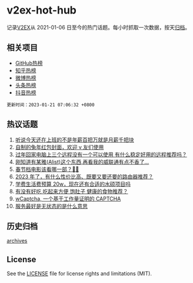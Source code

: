 # v2ex-hot-hub

 记录[V2EX](https://www.v2ex.com/)从 2021-01-06 日至今的热门话题。每小时抓取一次数据，按天[归档](archives)。
 
 ## 相关项目

- [GitHub热榜](https://github.com/snaildev/github-hot-hub)
- [知乎热榜](https://github.com/snaildev/zhihu-hot-hub)
- [微博热榜](https://github.com/snaildev/weibo-hot-hub)
- [头条热榜](https://github.com/snaildev/toutiao-hot-hub)
- [抖音热榜](https://github.com/snaildev/douyin-hot-hub)


 `更新时间：2023-01-21 07:06:32 +0800`

## 热议话题

1. [听说今天还在上班的不是年薪百把万就是月薪千把块](https://www.v2ex.com/t/909990)
1. [自制的兔年红包封面，欢迎 v 友们使用](https://www.v2ex.com/t/910007)
1. [过年回家电脑上三个远程没有一个可以使用 有什么稳定好用的远程推荐吗？](https://www.v2ex.com/t/910028)
1. [刚知道有某雅(Alist)这个东西,再看我的威联通有点不香了...](https://www.v2ex.com/t/909991)
1. [春节档电影该看哪一部？🤔️🤔️](https://www.v2ex.com/t/910035)
1. [2023 年了，有什么性价比高、既要又要还要的路由器推荐？](https://www.v2ex.com/t/909995)
1. [学费生活费预算 20w，现在还有合适的水硕项目吗](https://www.v2ex.com/t/910025)
1. [有没有好吃 吃起来方便 饱肚子 健康的食物推荐？](https://www.v2ex.com/t/910081)
1. [wCaptcha, 一个基于工作量证明的 CAPTCHA](https://www.v2ex.com/t/910042)
1. [服务最好是无状态的是什么意思](https://www.v2ex.com/t/910002)

## 历史归档

[archives](archives)

## License

See the [LICENSE](LICENSE) file for license rights and limitations (MIT).
